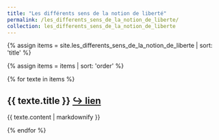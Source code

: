 ```yaml
---
title: "Les différents sens de la notion de liberté"
permalink: /les_differents_sens_de_la_notion_de_liberte/
collection: les_differents_sens_de_la_notion_de_liberte
---
```


{% assign items = site.les_differents_sens_de_la_notion_de_liberte | sort: 'title' %}

{% assign items = items | sort: 'order' %}

{% for texte in items %}
  <h2>{{ texte.title }} <a href="https://eyssette.github.io/dossiers{{- texte.url -}}">↪ lien</a></h2>
  <p>{{ texte.content | markdownify }}</p>
{% endfor %}
